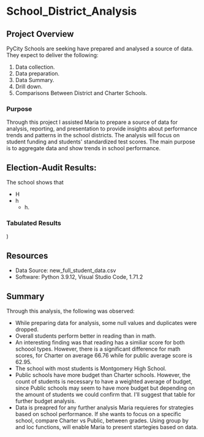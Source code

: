 # School_District_Analysis

## Project Overview

PyCity Schools are seeking have prepared and analysed a source of data. They expect to deliver the following:

1. Data collection.
2. Data preparation. 
3. Data Summary.
4. Drill down.
5. Comparisons Between District and Charter Schools. 

### Purpose

Through this project I assisted Maria to prepare a source of data for analysis, reporting, and presentation to provide insights about performance trends and patterns in the school districts. The analysis will focus on student funding and students' standardized test scores. The main purpose is to aggregate data and show trends in school performance.



## Election-Audit Results:

The school shows that

* H 
* h
  * h.
  


### Tabulated Results
)



## Resources

- Data Source: new_full_student_data.csv
- Software: Python 3.9.12, Visual Studio Code, 1.71.2


## Summary

Through this analysis, the following was observed:

- While preparing data for analysis, some null values and duplicates were dropped.
- Overall students perform better in reading than in math.
- An interesting finding was that reading has a similiar score for both schoool types. However, there is a significant difference for math scores, for Charter on average 66.76 while for public average score is 62.95.
- The school with most students is Montgomery High School.
- Public schools have more budget than Charter schools. However, the count of students is necessary to have a weighted average of budget, since Public schools may seem to have more budget but depending on the amount of students we could confirm that. I'll suggest that table for further budget analysis.
- Data is preapred for any further analysis Maria requieres for strategies based on school performance. If she wants to focus on a specific school, compare Charter vs Public, between grades. Using group by and loc functions, will enable Maria to present startegies based on data.
